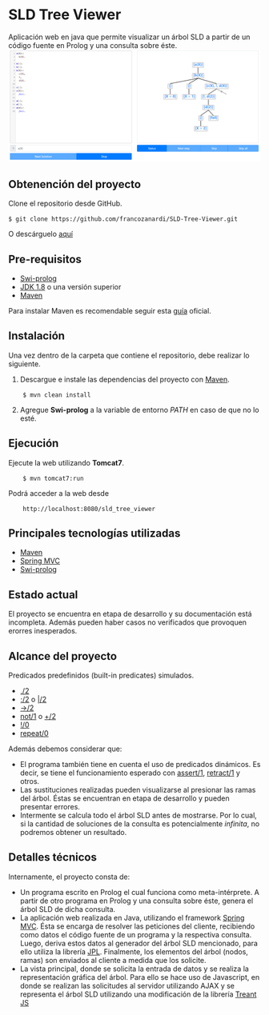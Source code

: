 # SLD Tree Viewer
Aplicación web en java que permite visualizar un árbol SLD a partir de un código fuente en Prolog y una consulta sobre éste.
![Ejemplo en ejecución](/images/example.png)

## Obtenención del proyecto
Clone el repositorio desde GitHub.
```
$ git clone https://github.com/francozanardi/SLD-Tree-Viewer.git
```

O descárguelo [aquí](https://github.com/francozanardi/SLD-Tree-Viewer/archive/master.zip)

## Pre-requisitos
* [Swi-prolog](https://www.swi-prolog.org/download/stable)
* [JDK 1.8](https://www.oracle.com/java/technologies/javase-jdk8-downloads.html) o una versión superior
* [Maven](http://maven.apache.org/download.cgi)

Para instalar Maven es recomendable seguir esta [guía](http://maven.apache.org/install.html) oficial.

## Instalación
Una vez dentro de la carpeta que contiene el repositorio, debe realizar lo siguiente.
1. Descargue e instale las dependencias del proyecto con [Maven](http://maven.apache.org/).
```
    $ mvn clean install
```
2. Agregue **Swi-prolog** a la variable de entorno _PATH_ en caso de que no lo esté.

## Ejecución
Ejecute la web utilizando **Tomcat7**.
```
    $ mvn tomcat7:run
```
Podrá acceder a la web desde 
```
    http://localhost:8080/sld_tree_viewer
```

## Principales tecnologías utilizadas
* [Maven](http://maven.apache.org/)
* [Spring MVC](https://spring.io/)
* [Swi-prolog](https://www.swi-prolog.org/)

## Estado actual
El proyecto se encuentra en etapa de desarrollo y su documentación está incompleta. Además pueden haber casos no verificados que provoquen erorres inesperados.

## Alcance del proyecto
Predicados predefinidos (built-in predicates) simulados.
* [,/2](https://www.swi-prolog.org/pldoc/doc_for?object=(%27,%27)/2)
* [;/2](https://www.swi-prolog.org/pldoc/doc_for?object=(%3B)/2) o [|/2](https://www.swi-prolog.org/pldoc/doc_for?object=(%27%7C%27)/2)
* [->/2](https://www.swi-prolog.org/pldoc/doc_for?object=(-%3E)/2)
* [not/1](https://www.swi-prolog.org/pldoc/man?predicate=not/1) o [\+/2](https://www.swi-prolog.org/pldoc/man?predicate=%5C%2B/1)
* [!/0](https://www.swi-prolog.org/pldoc/doc_for?object=!/0)
* [repeat/0](https://www.swi-prolog.org/pldoc/doc_for?object=repeat/0)

Además debemos considerar que:
* El programa también tiene en cuenta el uso de predicados dinámicos. Es decir, se tiene el funcionamiento esperado con [assert/1](https://www.swi-prolog.org/pldoc/man?predicate=assert/1), [retract/1](https://www.swi-prolog.org/pldoc/doc_for?object=retract/1) y otros.
* Las sustituciones realizadas pueden visualizarse al presionar las ramas del árbol. Éstas se encuentran en etapa de desarrollo y pueden presentar errores.
* Intermente se calcula todo el árbol SLD antes de mostrarse. Por lo cual, si la cantidad de soluciones de la consulta es potencialmente _infinita_, no podremos obtener un resultado.

## Detalles técnicos
Internamente, el proyecto consta de:
* Un programa escrito en Prolog el cual funciona como meta-intérprete. A partir de otro programa en Prolog y una consulta sobre éste, genera el árbol SLD de dicha consulta.
* La aplicación web realizada en Java, utilizando el framework [Spring MVC](https://spring.io/). Ésta se encarga de resolver las peticiones del cliente, recibiendo como datos el código fuente de un programa y la respectiva consulta. Luego, deriva estos datos al generador del árbol SLD mencionado, para ello utiliza la librería [JPL](https://jpl7.org/). Finalmente, los elementos del árbol (nodos, ramas) son enviados al cliente a medida que los solicite.
* La vista principal, donde se solicita la entrada de datos y se realiza la representación gráfica del árbol. Para ello se hace uso de Javascript, en donde se realizan las solicitudes al servidor utilizando AJAX y se representa el árbol SLD utilizando una modificación de la librería [Treant JS](https://fperucic.github.io/treant-js/)


